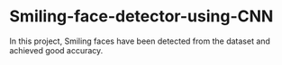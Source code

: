 # Smiling-face-detector-using-CNN
In this project, Smiling faces have been detected from the dataset and achieved good accuracy.
